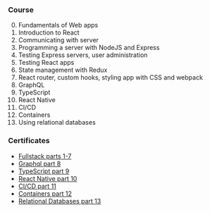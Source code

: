 ### Course
0. Fundamentals of Web apps
1. Introduction to React
2. Communicating with server
3. Programming a server with NodeJS and Express
4. Testing Express servers, user administration
5. Testing React apps
6. State management with Redux
7. React router, custom hooks, styling app with CSS and webpack
8. GraphQL 
9. TypeScript
10. React Native
11. CI/CD
12. Containers
13. Using relational databases

### Certificates
- [Fullstack parts 1-7](certificates/fullstack.png)
- [Graphql part 8](certificates/graphql.png)
- [TypeScript part 9](certificates/typescript.png)
- [React Native part 10](certificates/reactnative.png)
- [CI/CD part 11](certificates/cicd.png)
- [Containers part 12](certificates/containers.png)
- [Relational Databases part 13](certificates/psql.png)